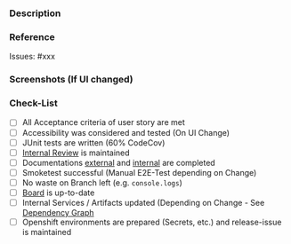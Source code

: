### Description
<!-- Brief explanation of the changes and their impact -->

### Reference

Issues: #xxx

### Screenshots (If UI changed)


### Check-List

- [ ] All Acceptance criteria of user story are met
- [ ] Accessibility was considered and tested (On UI Change)
- [ ] JUnit tests are written (60% CodeCov)
- [ ] [Internal Review]([https://github.com/it-at-m/digiwf-core/blob/dev/CHANGELOG.md](https://confluence.muenchen.de/display/MPdZ/Review+-+DigiWF)) is maintained
- [ ] Documentations [external](https://github.com/it-at-m/digiwf-core/tree/dev/docs) and [internal](https://wiki.muenchen.de/betriebshandbuch/index.php?title=DigiWF&sfr=betriebshandbuch) are completed
- [ ] Smoketest successful (Manual E2E-Test depending on Change)
- [ ] No waste on Branch left (e.g. `console.logs`)
- [ ] [Board](https://app.zenhub.com/workspaces/digiwf-621f70bf50ea1100120b7e93/board) is up-to-date
- [ ] Internal Services / Artifacts updated (Depending on Change - See [Dependency Graph](https://wiki.muenchen.de/betriebshandbuch/wiki/DigiWF#Abh.C3.A4ngigkeiten)
- [ ] Openshift environments are prepared (Secrets, etc.) and release-issue is maintained
